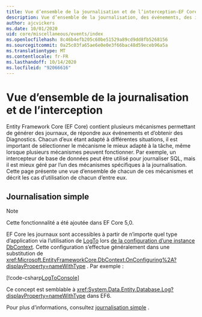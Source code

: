 ```yaml
---
title: Vue d’ensemble de la journalisation et de l’interception-EF Core
description: Vue d’ensemble de la journalisation, des événements, des intercepteurs et des diagnostics pour EF Core
author: ajcvickers
ms.date: 10/01/2020
uid: core/miscellaneous/events/index
ms.openlocfilehash: 8c46b4efb205c60be51529a89cd9dd8fb5268156
ms.sourcegitcommit: 0a25c03fa65ae6e0e0e3f66bac48d59eceb96a5a
ms.translationtype: MT
ms.contentlocale: fr-FR
ms.lasthandoff: 10/14/2020
ms.locfileid: "92066616"
---
```

# <a name="overview-of-logging-and-interception"></a>Vue d’ensemble de la journalisation et de l’interception

Entity Framework Core (EF Core) contient plusieurs mécanismes permettant de générer des journaux, de répondre aux événements et d’obtenir des Diagnostics. Chacun d’eux étant adapté à différentes situations, il est important de sélectionner le mécanisme le mieux adapté à la tâche, même lorsque plusieurs mécanismes peuvent fonctionner. Par exemple, un intercepteur de base de données peut être utilisé pour journaliser SQL, mais il est mieux géré par l’un des mécanismes spécifiques à la journalisation. Cette page présente une vue d’ensemble de chacun de ces mécanismes et décrit les cas d’utilisation de chacun d’entre eux.

## <a name="simple-logging"></a>Journalisation simple

> [!NOTE]
> Cette fonctionnalité a été ajoutée dans EF Core 5,0.

EF Core les journaux sont accessibles à partir de n’importe quel type d’application via l’utilisation de [LogTo](https://github.com/dotnet/efcore/blob/ec3df8fd7e4ea4ebeebfa747619cef37b23ab2c6/src/EFCore/DbContextOptionsBuilder.cs#L135) <!-- Issue #2748 <xref:Microsoft.EntityFrameworkCore.DbContextOptionsBuilder.LogTo%2A> --> lors [de la configuration d’une instance DbContext](xref:core/miscellaneous/configuring-dbcontext). Cette configuration s’effectue généralement dans une substitution de <xref:Microsoft.EntityFrameworkCore.DbContext.OnConfiguring%2A?displayProperty=nameWithType> . Par exemple :

<!--
    protected override void OnConfiguring(DbContextOptionsBuilder optionsBuilder)
        => optionsBuilder.LogTo(Console.WriteLine);
-->
[!code-csharp[LogToConsole](../../../../samples/core/Miscellaneous/Logging/SimpleLogging/Program.cs?name=LogToConsole)]

Ce concept est semblable à <xref:System.Data.Entity.Database.Log?displayProperty=nameWithType> dans EF6.

Pour plus d’informations, consultez [journalisation simple](xref:core/miscellaneous/events/simple-logging) .

